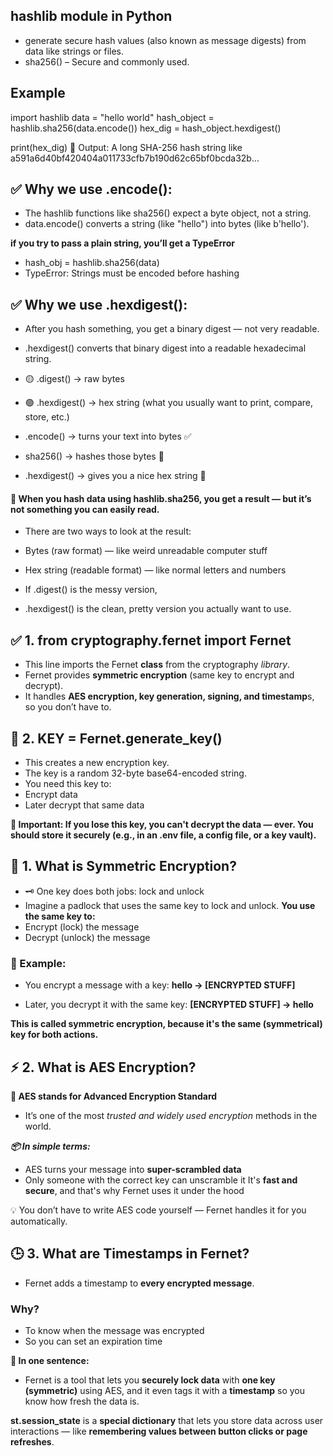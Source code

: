 ## hashlib module in Python

- generate secure hash values (also known as message digests) from data like strings or files.
- sha256() – Secure and commonly used.

## Example

import hashlib
data = "hello world"
hash_object = hashlib.sha256(data.encode())
hex_dig = hash_object.hexdigest()

print(hex_dig)
🔎 Output: A long SHA-256 hash string like
a591a6d40bf420404a011733cfb7b190d62c65bf0bcda32b...

## ✅ Why we use .encode():

- The hashlib functions like sha256() expect a byte object, not a string.
- data.encode() converts a string (like "hello") into bytes (like b'hello').

**if you try to pass a plain string, you’ll get a TypeError**

- hash_obj = hashlib.sha256(data)
- TypeError: Strings must be encoded before hashing

## ✅ Why we use .hexdigest():

- After you hash something, you get a binary digest — not very readable.
- .hexdigest() converts that binary digest into a readable hexadecimal string.

- 🟡 .digest() → raw bytes
- 🟢 .hexdigest() → hex string (what you usually want to print, compare, store, etc.)

- .encode() → turns your text into bytes ✅
- sha256() → hashes those bytes 🔐
- .hexdigest() → gives you a nice hex string 🧾

#### 🧠 When you hash data using hashlib.sha256, you get a result — but it’s not something you can easily read.

- There are two ways to look at the result:
- Bytes (raw format) — like weird unreadable computer stuff
- Hex string (readable format) — like normal letters and numbers

- If .digest() is the messy version,
- .hexdigest() is the clean, pretty version you actually want to use.

## ✅ 1. from cryptography.fernet import Fernet

- This line imports the Fernet **class** from the cryptography _library_.
- Fernet provides **symmetric encryption** (same key to encrypt and decrypt).
- It handles **AES encryption, key generation, signing, and timestamp**s, so you don’t have to.

## 🔑 2. KEY = Fernet.generate_key()

- This creates a new encryption key.
- The key is a random 32-byte base64-encoded string.
- You need this key to:
- Encrypt data
- Later decrypt that same data

**🛑 Important: If you lose this key, you can't decrypt the data — ever. You should store it securely (e.g., in an .env file, a config file, or a key vault).**

## 🔁 1. What is Symmetric Encryption?

- 🗝️ One key does both jobs: lock and unlock
- Imagine a padlock that uses the same key to lock and unlock.
  **You use the same key to:**
- Encrypt (lock) the message
- Decrypt (unlock) the message

### 🔐 Example:

- You encrypt a message with a key:
  **hello → [ENCRYPTED STUFF]**

- Later, you decrypt it with the same key:
  **[ENCRYPTED STUFF] → hello**

**This is called symmetric encryption, because it's the same (symmetrical) key for both actions.**

## ⚡ 2. What is AES Encryption?

**🧠 AES stands for Advanced Encryption Standard**

- It’s one of the most _trusted and widely used encryption_ methods in the world.

**_📦 In simple terms:_**

- AES turns your message into **super-scrambled data**
- Only someone with the correct key can unscramble it
  It's **fast and secure**, and that's why Fernet uses it under the hood

💡 You don’t have to write AES code yourself — Fernet handles it for you automatically.

## 🕒 3. What are Timestamps in Fernet?

- Fernet adds a timestamp to **every encrypted message**.

### Why?

- To know when the message was encrypted
- So you can set an expiration time

**🧠 In one sentence:**

- Fernet is a tool that lets you **securely lock data** with **one key (symmetric)** using AES, and it even tags it with a **timestamp** so you know how fresh the data is.

**st.session_state** is a **special dictionary** that lets you store data across user interactions — like **remembering values between button clicks or page refreshes**.
